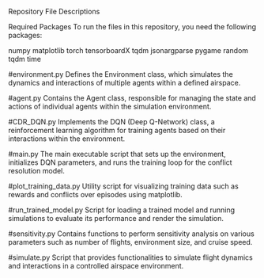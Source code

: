 Repository File Descriptions

Required Packages
To run the files in this repository, you need the following packages:

numpy
matplotlib
torch
tensorboardX
tqdm
jsonargparse
pygame
random
tqdm
time

#environment.py
Defines the Environment class, which simulates the dynamics and interactions of multiple agents within a defined airspace.

#agent.py
Contains the Agent class, responsible for managing the state and actions of individual agents within the simulation environment.

#CDR_DQN.py
Implements the DQN (Deep Q-Network) class, a reinforcement learning algorithm for training agents based on their interactions within the environment.

#main.py
The main executable script that sets up the environment, initializes DQN parameters, and runs the training loop for the conflict resolution model.

#plot_training_data.py
Utility script for visualizing training data such as rewards and conflicts over episodes using matplotlib.

#run_trained_model.py
Script for loading a trained model and running simulations to evaluate its performance and render the simulation.

#sensitivity.py
Contains functions to perform sensitivity analysis on various parameters such as number of flights, environment size, and cruise speed.

#simulate.py
Script that provides functionalities to simulate flight dynamics and interactions in a controlled airspace environment.
